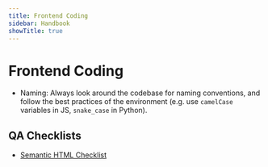 ```yaml
---
title: Frontend Coding
sidebar: Handbook
showTitle: true
---
```


# Frontend Coding

- Naming: Always look around the codebase for naming conventions, and follow the best practices of the environment (e.g. use `camelCase` variables in JS, `snake_case` in Python).


## QA Checklists

<ul>
<li><a href="https://learntheweb.courses/topics/html-semantics-checklist/" target="_blank" rel="nofollow">Semantic HTML Checklist</a></li>
</ul>